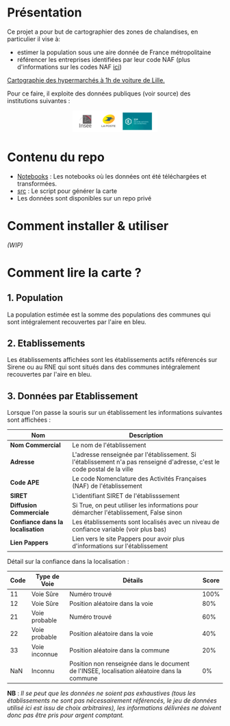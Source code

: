 # Présentation 

Ce projet a pour but de cartographier des zones de chalandises, en particulier il vise à:

- estimer la population sous une aire donnée de France métropolitaine
- référencer les entreprises identifiées par leur code NAF (plus d'informations sur les codes NAF [ici](https://www.insee.fr/fr/information/2406147))


<a href="https://basile-desjuzeur.github.io/zone-de-chalandise/img/Lille.html" target='_blank'> Cartographie des hypermarchés à 1h de voiture de Lille. </a>

Pour ce faire, il exploite des données publiques (voir source) des institutions suivantes :

<p align="center">
  <img src="./img/sources_data.png" alt="Sources de données" width="200"/>
</p>



# Contenu du repo

- [Notebooks](./Notebooks/) : Les notebooks où les données ont été téléchargées et transformées.
- [src](./src) : Le script pour générer la carte
- Les données sont disponibles sur un repo privé


# Comment installer & utiliser

*(WIP)*



# Comment lire la carte ?


## 1. Population

La population estimée est la somme des populations des communes qui sont intégralement recouvertes par l'aire en bleu.

## 2. Etablissements

Les établissements affichées sont les établissements actifs référencés sur Sirene ou au RNE qui sont  situés dans des communes intégralement recouvertes par l'aire en bleu.

## 3. Données par Etablissement

Lorsque l'on passe la souris sur un établissement les informations suivantes sont affichées :

| Nom               | Description  |
|----------------------------|--------------|
| **Nom Commercial**         | Le nom de l'établissement             |
| **Adresse**                | L'adresse renseignée par l'établissement. Si l'établissement n'a pas renseigné d'adresse, c'est le code postal de la ville             |
| **Code APE**               | Le code Nomenclature des Activités Françaises (NAF) de l'établissement            |
| **SIRET**                  | L'identifiant SIRET de l'établisssement            |
| **Diffusion Commerciale**  | Si True, on peut utiliser les informations pour démarcher l'établissement, False sinon             |
| **Confiance dans la localisation**| Les établissements sont localisés avec un niveau de confiance variable (voir plus bas)       |
| **Lien Pappers**           |  Lien vers le site Pappers pour avoir plus d'informations sur l'établissement            |


Détail  sur la confiance dans la localisation : 

| Code | Type de Voie      | Détails                                    | Score |
|------|-------------------|--------------------------------------------|-------|
| 11    | Voie Sûre         | Numéro trouvé                               | 100%     |
| 12   | Voie Sûre         | Position aléatoire dans la voie             | 80%     |
| 21   | Voie probable     | Numéro trouvé                               | 60%     |
| 22   | Voie probable     | Position aléatoire dans la voie             | 40%     |
| 33   | Voie inconnue      | Position aléatoire dans la commune          | 20%     |
| NaN  | Inconnu            | Position non renseignée dans le document de l'INSEE, localisation aléatoire dans la commune | 0%   |


**NB** : *Il se peut que les données ne soient pas exhaustives (tous les établissements ne sont pas nécessairement référencés, le jeu de données utilisé ici est issu de choix arbitraires), les informations délivrées ne doivent donc pas être pris pour argent comptant.*